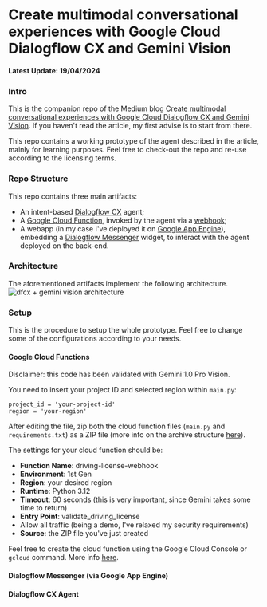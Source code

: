 # Create multimodal conversational experiences with Google Cloud Dialogflow CX and Gemini Vision
**Latest Update: 19/04/2024**

### Intro
This is the companion repo of the Medium blog [Create multimodal conversational experiences with Google Cloud Dialogflow CX and Gemini Vision](https://medium.com/p/8d39035b985d). If you haven't read the article, my first advise is to start from there.

This repo contains a working prototype of the agent described in the article, mainly for learning purposes. Feel free to check-out the repo and re-use according to the licensing terms.

### Repo Structure
This repo contains three main artifacts:
* An intent-based [Dialogflow CX](https://cloud.google.com/dialogflow/cx/docs/basics) agent;
* A [Google Cloud Function](https://cloud.google.com/functions/), invoked by the agent via a [webhook](https://cloud.google.com/dialogflow/cx/docs/concept/webhook);
* A webapp (in my case I've deployed it on [Google App Engine](https://cloud.google.com/appengine/)), embedding a [Dialogflow Messenger](https://cloud.google.com/dialogflow/cx/docs/concept/integration/dialogflow-messenger) widget, to interact with the agent deployed on the back-end.

### Architecture
The aforementioned artifacts implement the following architecture.
![dfcx + gemini vision architecture](https://miro.medium.com/v2/resize:fit:1400/format:webp/0*cDhKstGBgzgTughh)

### Setup
This is the procedure to setup the whole prototype. Feel free to change some of the configurations according to your needs.

#### Google Cloud Functions
Disclaimer: this code has been validated with Gemini 1.0 Pro Vision.

You need to insert your project ID and selected region within `main.py`:

    project_id = 'your-project-id'
    region = 'your-region'

After editing the file, zip both the cloud function files (`main.py` and `requirements.txt`) as a ZIP file (more info on the archive structure [here](https://cloud.google.com/functions/docs/writing#directory-structure)). 

The settings for your cloud function should be:
* **Function Name**: driving-license-webhook
* **Environment**: 1st Gen
* **Region**: your desired region
* **Runtime**: Python 3.12
* **Timeout**: 60 seconds (this is very important, since Gemini takes some time to return)
* **Entry Point**: validate_driving_license
* Allow all traffic (being a demo, I've relaxed my security requirements)
* **Source**: the ZIP file you've just created

Feel free to create the cloud function using the Google Cloud Console or `gcloud` command. More info [here](https://cloud.google.com/functions/docs/deploy#basics).

#### Dialogflow Messenger (via Google App Engine)

#### Dialogflow CX Agent
